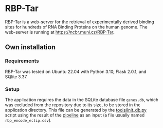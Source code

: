 # RBP-Tar

RBP-Tar is a web-server for the retrieval of experimentally derived binding sites for hundreds of RNA Binding Proteins on the human genome. The web-server is running at https://ncbr.muni.cz/RBP-Tar.

## Own installation

### Requirements

RBP-Tar was tested on Ubuntu 22.04 with Python 3.10, Flask 2.0.1, and SQlite 3.37.

### Setup

The application requires the data in the SQLite database file ``genes.db``, which was excluded from the repository due to its size, to be stored in the application directory. This file can be generated by the [tools/init_db.py](tools/init_db.py) script using the result of the [pipeline](https://github.com/ML-Bioinfo-CEITEC/rbp_encode_eclip) as an input (a file usually named ``rbp_encode_eclip.csv``).
